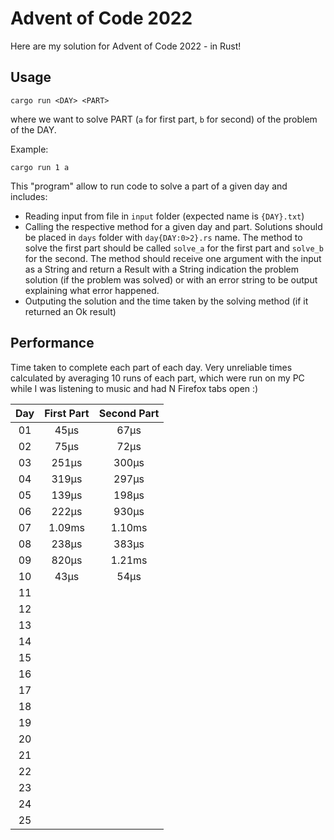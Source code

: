 # Advent of Code 2022

Here are my solution for Advent of Code 2022 - in Rust!

## Usage

```
cargo run <DAY> <PART>
```

where we want to solve PART (`a` for first part, `b` for second) of the problem of the DAY.

Example:

```
cargo run 1 a
```

This "program" allow to run code to solve a part of a given day and includes:
- Reading input from file in `input` folder (expected name is `{DAY}.txt`)
- Calling the respective method for a given day and part.
  Solutions should be placed in `days` folder with `day{DAY:0>2}.rs` name.
  The method to solve the first part should be called `solve_a` for the first part and `solve_b` for the second.
  The method should receive one argument with the input as a String and return a Result with a String indication
  the problem solution (if the problem was solved) or with an error string to be output explaining what error happened.
- Outputing the solution and the time taken by the solving method (if it returned an Ok result)

## Performance

Time taken to complete each part of each day.
Very unreliable times calculated by averaging 10 runs of each part,
which were run on my PC while I was listening to music and had N Firefox tabs open :)

|Day|First Part|Second Part|
|:-:|:--------:|:---------:|
|01|45µs|67µs|
|02|75µs|72µs|
|03|251µs|300µs|
|04|319µs|297µs|
|05|139µs|198µs|
|06|222µs|930µs|
|07|1.09ms|1.10ms|
|08|238µs|383µs|
|09|820µs|1.21ms|
|10|43µs|54µs|
|11|||
|12|||
|13|||
|14|||
|15|||
|16|||
|17|||
|18|||
|19|||
|20|||
|21|||
|22|||
|23|||
|24|||
|25|||
